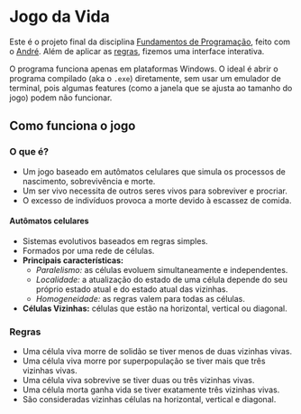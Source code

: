 # Jogo da Vida

Este é o projeto final da disciplina [Fundamentos de Programação](https://github.com/gabrielcarloto/faculdade/tree/main/Fundamentos%20de%20Programa%C3%A7%C3%A3o), feito com o [André](https://github.com/andrelrv). Além de aplicar as [regras](#regras), fizemos uma interface interativa.

O programa funciona apenas em plataformas Windows. O ideal é abrir o programa compilado (aka o `.exe`) diretamente, sem usar um emulador de terminal, pois algumas features (como a janela que se ajusta ao tamanho do jogo) podem não funcionar.

## Como funciona o jogo

### O que é?

- Um jogo baseado em autômatos celulares que simula os processos de nascimento, sobrevivência e morte.
- Um ser vivo necessita de outros seres vivos para sobreviver e procriar.
- O excesso de indivíduos provoca a morte devido à escassez de comida.

#### Autômatos celulares

- Sistemas evolutivos baseados em regras simples.
- Formados por uma rede de células.
- **Principais características:**
  - *Paralelismo:* as células evoluem simultaneamente e independentes.
  - *Localidade:* a atualização do estado de uma célula depende do seu próprio estado atual e do estado atual das vizinhas.
  - *Homogeneidade:* as regras valem para todas as células.
- **Células Vizinhas:** células que estão na horizontal, vertical ou diagonal.

### Regras

- Uma célula viva morre de solidão se tiver menos de duas vizinhas vivas.
- Uma célula viva morre por superpopulação se tiver mais que três vizinhas vivas.
- Uma célula viva sobrevive se tiver duas ou três vizinhas vivas.
- Uma célula morta ganha vida se tiver exatamente três vizinhas vivas.
- São consideradas vizinhas células na horizontal, vertical e diagonal.
